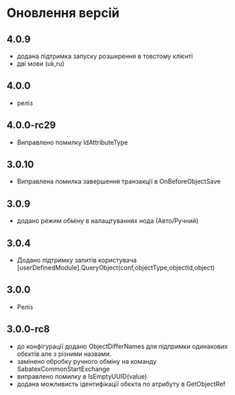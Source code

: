 # Оновлення версій

## 4.0.9
- додана підтримка запуску розширення в товстому клієнті
- дві мови (uk,ru) 


## 4.0.0
- реліз

## 4.0.0-rc29

- Виправлено помилку  IdAttributeType
## 3.0.10

- Виправлена помилка завершення транзакції  в OnBeforeObjectSave  

## 3.0.9

- додано режим обміну в налащтуваннях нода (Авто/Ручний)

## 3.0.4

- Додано підтримку запитів користувача  [userDefinedModule].QueryObject(conf,objectType,objectId,object)

## 3.0.0

- Реліз

## 3.0.0-rc8

- до конфігурації додано ObjectDifferNames для підпримки одинакових обєктів але з різними назвами.
- замінено обробку ручного обміну на команду SabatexCommonStartExchange
- виправлено помилку в IsEmptyUUID(value)
- додана можливисть ідентифікації обєкта по атрибуту в GetObjectRef
